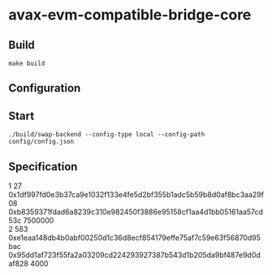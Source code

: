 # avax-evm-compatible-bridge-core


## Build

```shell script
make build
```

## Configuration

## Start

```shell script
./build/swap-backend --config-type local --config-path config/config.json
```

## Specification

1	27	0x1df997fd0e3b37ca9e1032f133e4fe5d2bf355b1adc5b59b8d0af8bc3aa29f08	0xb8359371fdad6a8239c310e982450f3886e95158cf1aa4d1bb05161aa57cd53c	7500000		
2	583	0xe1eaa148db4b0abf00250d1c36d8ecf854179effe75af7c59e63f56870d95bac	0x95dd1af723f55fa2a03209cd224293927387b543d1b205da9bf487e9d0daf828	4000		